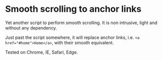 # Smooth scrolling to anchor links
Yet another script to perform smooth scrolling.
It is non intrusive, light and without any dependency.

Just past the script somewhere, it will replace anchor links, i.e. `<a href="#home">Home</a>`, with their smooth equivalent.

Tested on Chrome, IE, Safari, Edge.
